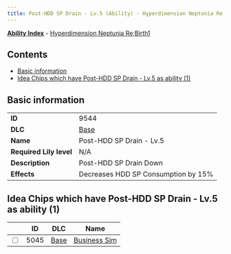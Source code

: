 ```yaml
---
title: Post-HDD SP Drain - Lv.5 (Ability) - Hyperdimension Neptunia Re;Birth1
---
```


[**Ability Index**](/neptunia/rb1/ability/index.html) - [Hyperdimension Neptunia Re;Birth1](/neptunia/rb1)

## Contents

- [Basic information](#basic-information)
- [Idea Chips which have Post-HDD SP Drain - Lv.5 as ability (1)](#idea-chips-which-have-post-hdd-sp-drain-lv5-as-ability-1)

## Basic information

|   |   |
| -- | -- |
| **ID** | 9544
**DLC** | [Base](/neptunia/rb1/dlc/1-base.html)
**Name** | Post-HDD SP Drain - Lv.5
**Required Lily level** | N/A
**Description** | Post-HDD SP Drain Down
**Effects** | Decreases HDD SP Consumption by 15% |


## Idea Chips which have Post-HDD SP Drain - Lv.5 as ability (1)

|    | ID | DLC | Name |
| -- | -- | --- | ---- |
| <input type="checkbox" id="rb1-item-1-5045" class="trackbox" /> | 5045 | [Base](/neptunia/rb1/dlc/1-base.html) | [Business Sim](/neptunia/rb1/item/1-5045-business-sim.html) |

